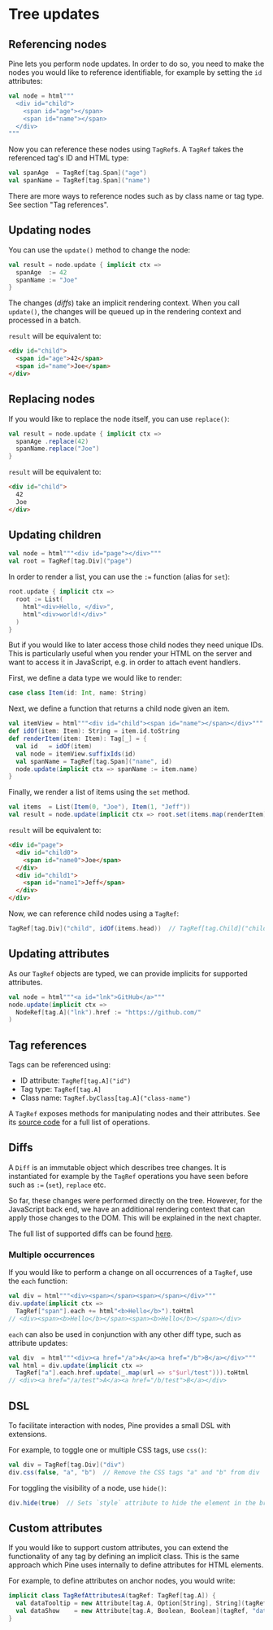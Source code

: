 # Tree updates
## Referencing nodes
Pine lets you perform node updates. In order to do so, you need to make the nodes you would like to reference identifiable, for example by setting the `id` attributes:

```scala
val node = html"""
  <div id="child">
    <span id="age"></span>
    <span id="name"></span>
  </div>
"""
```

Now you can reference these nodes using `TagRef`s. A `TagRef` takes the referenced tag's ID and HTML type:

```scala
val spanAge  = TagRef[tag.Span]("age")
val spanName = TagRef[tag.Span]("name")
```

There are more ways to reference nodes such as by class name or tag type. See section "Tag references".

## Updating nodes
You can use the `update()` method to change the node:

```scala
val result = node.update { implicit ctx =>
  spanAge  := 42
  spanName := "Joe"
}
```

The changes (_diffs_) take an implicit rendering context. When you call `update()`, the changes will be queued up in the rendering context and processed in a batch.

`result` will be equivalent to:

```html
<div id="child">
  <span id="age">42</span>
  <span id="name">Joe</span>
</div>
```

## Replacing nodes
If you would like to replace the node itself, you can use `replace()`:

```scala
val result = node.update { implicit ctx =>
  spanAge .replace(42)
  spanName.replace("Joe")
}
```

`result` will be equivalent to:

```html
<div id="child">
  42
  Joe
</div>
```

## Updating children
```scala
val node = html"""<div id="page"></div>"""
val root = TagRef[tag.Div]("page")
```

In order to render a list, you can use the `:=` function (alias for `set`):

```scala
root.update { implicit ctx =>
  root := List(
    html"<div>Hello, </div>",
    html"<div>world!</div>"
  )
}
```

But if you would like to later access those child nodes they need unique IDs. This is particularly useful when you render your HTML on the server and want to access it in JavaScript, e.g. in order to attach event handlers.

First, we define a data type we would like to render:

```scala
case class Item(id: Int, name: String)
```

Next, we define a function that returns a child node given an item.

```scala
val itemView = html"""<div id="child"><span id="name"></span></div>"""
def idOf(item: Item): String = item.id.toString
def renderItem(item: Item): Tag[_] = {
  val id   = idOf(item)
  val node = itemView.suffixIds(id)
  val spanName = TagRef[tag.Span]("name", id)
  node.update(implicit ctx => spanName := item.name)
}
```

Finally, we render a list of items using the `set` method.

```scala
val items  = List(Item(0, "Joe"), Item(1, "Jeff"))
val result = node.update(implicit ctx => root.set(items.map(renderItem)))
```

`result` will be equivalent to:

```html
<div id="page">
  <div id="child0">
    <span id="name0">Joe</span>
  </div>
  <div id="child1">
    <span id="name1">Jeff</span>
  </div>
</div>
```

Now, we can reference child nodes using a `TagRef`:

```scala
TagRef[tag.Div]("child", idOf(items.head))  // TagRef[tag.Child]("child0")
```

## Updating attributes
As our `TagRef` objects are typed, we can provide implicits for supported attributes.

```scala
val node = html"""<a id="lnk">GitHub</a>"""
node.update(implicit ctx =>
  NodeRef[tag.A]("lnk").href := "https://github.com/"
)
```

## Tag references
Tags can be referenced using:

* ID attribute: `TagRef[tag.A]("id")`
* Tag type: `TagRef[tag.A]`
* Class name: `TagRef.byClass[tag.A]("class-name")`

A `TagRef` exposes methods for manipulating nodes and their attributes. See its [source code](https://github.com/sparsetech/pine/blob/master/shared/src/main/scala/pine/TagRef.scala) for a full list of operations.

## Diffs
A `Diff` is an immutable object which describes tree changes. It is instantiated for example by the `TagRef` operations you have seen before such as `:=` (`set`), `replace` etc.

So far, these changes were performed directly on the tree. However, for the JavaScript back end, we have an additional rendering context that can apply those changes to the DOM. This will be explained in the next chapter.

The full list of supported diffs can be found [here](https://github.com/sparsetech/pine/blob/master/shared/src/main/scala/pine/Diff.scala).

### Multiple occurrences
If you would like to perform a change on all occurrences of a `TagRef`, use the `each` function:

```scala
val div = html"""<div><span></span><span></span></div>"""
div.update(implicit ctx =>
  TagRef["span"].each += html"<b>Hello</b>").toHtml
// <div><span><b>Hello</b></span><span><b>Hello</b></span></div>
```

`each` can also be used in conjunction with any other diff type, such as attribute updates:

```scala
val div  = html"""<div><a href="/a">A</a><a href="/b">B</a></div>"""
val html = div.update(implicit ctx =>
  TagRef["a"].each.href.update(_.map(url => s"$url/test"))).toHtml
// <div><a href="/a/test">A</a><a href="/b/test">B</a></div>
```

## DSL
To facilitate interaction with nodes, Pine provides a small DSL with extensions.

For example, to toggle one or multiple CSS tags, use `css()`:

```scala
val div = TagRef[tag.Div]("div")
div.css(false, "a", "b")  // Remove the CSS tags "a" and "b" from div
```

For toggling the visibility of a node, use `hide()`:

```scala
div.hide(true)  // Sets `style` attribute to hide the element in the browser
```

## Custom attributes
If you would like to support custom attributes, you can extend the functionality of any tag by defining an implicit class. This is the same approach which Pine uses internally to define attributes for HTML elements.

For example, to define attributes on anchor nodes, you would write:

```scala
implicit class TagRefAttributesA(tagRef: TagRef[tag.A]) {
  val dataTooltip = new Attribute[tag.A, Option[String], String](tagRef, "data-tooltip")
  val dataShow    = new Attribute[tag.A, Boolean, Boolean](tagRef, "data-show")
}
```
